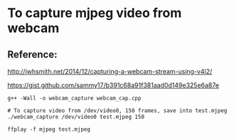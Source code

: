 # To capture mjpeg video from webcam

## Reference:

http://jwhsmith.net/2014/12/capturing-a-webcam-stream-using-v4l2/

https://gist.github.com/sammy17/b391c68a91f381aad0d149e325e6a87e

```
g++ -Wall -o webcam_capture webcam_cap.cpp

# To capture video from /dev/video0, 150 frames, save into test.mjpeg
./webcam_capture /dev/video0 test.mjpeg 150

ffplay -f mjpeg test.mjpeg
```
